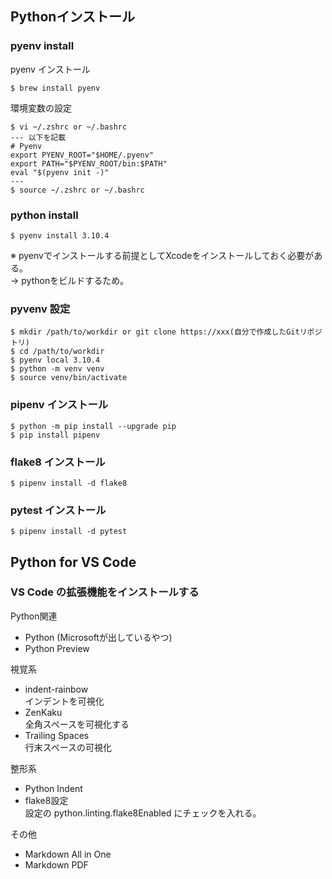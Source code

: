 ## Pythonインストール

### pyenv install

pyenv インストール
```
$ brew install pyenv
```

環境変数の設定
```
$ vi ~/.zshrc or ~/.bashrc
--- 以下を記載
# Pyenv
export PYENV_ROOT="$HOME/.pyenv"
export PATH="$PYENV_ROOT/bin:$PATH"
eval "$(pyenv init -)"
---
$ source ~/.zshrc or ~/.bashrc
```

### python install

```
$ pyenv install 3.10.4
```
※ pyenvでインストールする前提としてXcodeをインストールしておく必要がある。  
→ pythonをビルドするため。


### pyvenv 設定

```
$ mkdir /path/to/workdir or git clone https://xxx(自分で作成したGitリポジトリ)
$ cd /path/to/workdir
$ pyenv local 3.10.4
$ python -m venv venv
$ source venv/bin/activate
```

### pipenv インストール

```
$ python -m pip install --upgrade pip
$ pip install pipenv
```

### flake8 インストール

```
$ pipenv install -d flake8
```

### pytest インストール

```
$ pipenv install -d pytest
```

## Python for VS Code

### VS Code の拡張機能をインストールする

Python関連
* Python (Microsoftが出しているやつ)
* Python Preview

視覚系
* indent-rainbow  
インデントを可視化
* ZenKaku  
全角スペースを可視化する
* Trailing Spaces  
行末スペースの可視化

整形系
* Python Indent
* flake8設定  
  設定の python.linting.flake8Enabled にチェックを入れる。

その他
* Markdown All in One
* Markdown PDF
